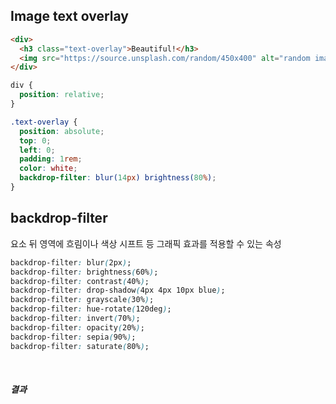 
## Image text overlay
```html
<div>
  <h3 class="text-overlay">Beautiful!</h3>
  <img src="https://source.unsplash.com/random/450x400" alt="random image">
</div>
```
```css
div {
  position: relative;
}

.text-overlay {
  position: absolute;
  top: 0;
  left: 0;
  padding: 1rem;
  color: white;
  backdrop-filter: blur(14px) brightness(80%);
}
```


## backdrop-filter 
요소 뒤 영역에 흐림이나 색상 시프트 등 그래픽 효과를 적용할 수 있는 속성


```css
backdrop-filter: blur(2px);
backdrop-filter: brightness(60%);
backdrop-filter: contrast(40%);
backdrop-filter: drop-shadow(4px 4px 10px blue);
backdrop-filter: grayscale(30%);
backdrop-filter: hue-rotate(120deg);
backdrop-filter: invert(70%);
backdrop-filter: opacity(20%);
backdrop-filter: sepia(90%);
backdrop-filter: saturate(80%);
```

<br>

##### 결과
